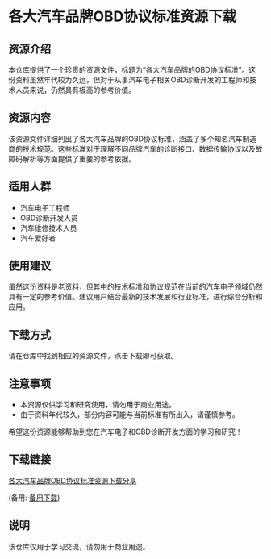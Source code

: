 # 各大汽车品牌OBD协议标准资源下载

## 资源介绍

本仓库提供了一个珍贵的资源文件，标题为“各大汽车品牌的OBD协议标准”。这份资料虽然年代较为久远，但对于从事汽车电子相关OBD诊断开发的工程师和技术人员来说，仍然具有极高的参考价值。

## 资源内容

该资源文件详细列出了各大汽车品牌的OBD协议标准，涵盖了多个知名汽车制造商的技术规范。这些标准对于理解不同品牌汽车的诊断接口、数据传输协议以及故障码解析等方面提供了重要的参考依据。

## 适用人群

- 汽车电子工程师
- OBD诊断开发人员
- 汽车维修技术人员
- 汽车爱好者

## 使用建议

虽然这份资料是老资料，但其中的技术标准和协议规范在当前的汽车电子领域仍然具有一定的参考价值。建议用户结合最新的技术发展和行业标准，进行综合分析和应用。

## 下载方式

请在仓库中找到相应的资源文件，点击下载即可获取。

## 注意事项

- 本资源仅供学习和研究使用，请勿用于商业用途。
- 由于资料年代较久，部分内容可能与当前标准有所出入，请谨慎参考。

希望这份资源能够帮助到您在汽车电子和OBD诊断开发方面的学习和研究！

## 下载链接
[各大汽车品牌OBD协议标准资源下载分享](https://pan.quark.cn/s/5f6dd19c0bd9) 

(备用: [备用下载](https://pan.baidu.com/s/1QF6cOk9GQlJY5E3lvqcjUQ?pwd=1234))

## 说明

该仓库仅用于学习交流，请勿用于商业用途。
